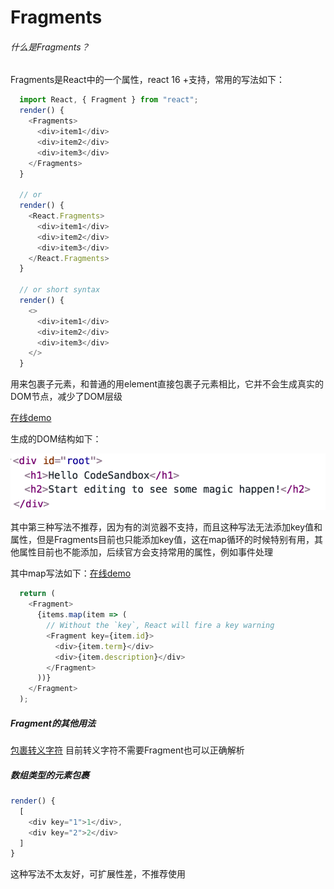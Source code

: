 # Fragments

###### 什么是Fragments？

Fragments是React中的一个属性，react 16 +支持，常用的写法如下：
```javascript
  import React, { Fragment } from "react";
  render() {
    <Fragments>
      <div>item1</div>
      <div>item2</div>
      <div>item3</div>
    </Fragments>
  }

  // or
  render() {
    <React.Fragments>
      <div>item1</div>
      <div>item2</div>
      <div>item3</div>
    </React.Fragments>
  }

  // or short syntax
  render() {
    <>
      <div>item1</div>
      <div>item2</div>
      <div>item3</div>
    </>
  }

```
用来包裹子元素，和普通的用element直接包裹子元素相比，它并不会生成真实的DOM节点，减少了DOM层级

[在线demo](https://codesandbox.io/s/ymwy7m972v)

生成的DOM结构如下：

![](./1.jpg)

其中第三种写法不推荐，因为有的浏览器不支持，而且这种写法无法添加key值和属性，但是Fragments目前也只能添加key值，这在map循环的时候特别有用，其他属性目前也不能添加，后续官方会支持常用的属性，例如事件处理

其中map写法如下：[在线demo](https://codesandbox.io/s/pp6zv79lpx)
```javascript
  return (
    <Fragment>
      {items.map(item => (
        // Without the `key`, React will fire a key warning
        <Fragment key={item.id}>
          <div>{item.term}</div>
          <div>{item.description}</div>
        </Fragment>
      ))}
    </Fragment>
  );
```

##### Fragment的其他用法
[包裹转义字符](https://codesandbox.io/s/ypvzl68jp1)
目前转义字符不需要Fragment也可以正确解析

##### 数组类型的元素包裹
```javascript
render() {
  [
    <div key="1">1</div>,
    <div key="2">2</div>
  ]
}
```
这种写法不太友好，可扩展性差，不推荐使用

